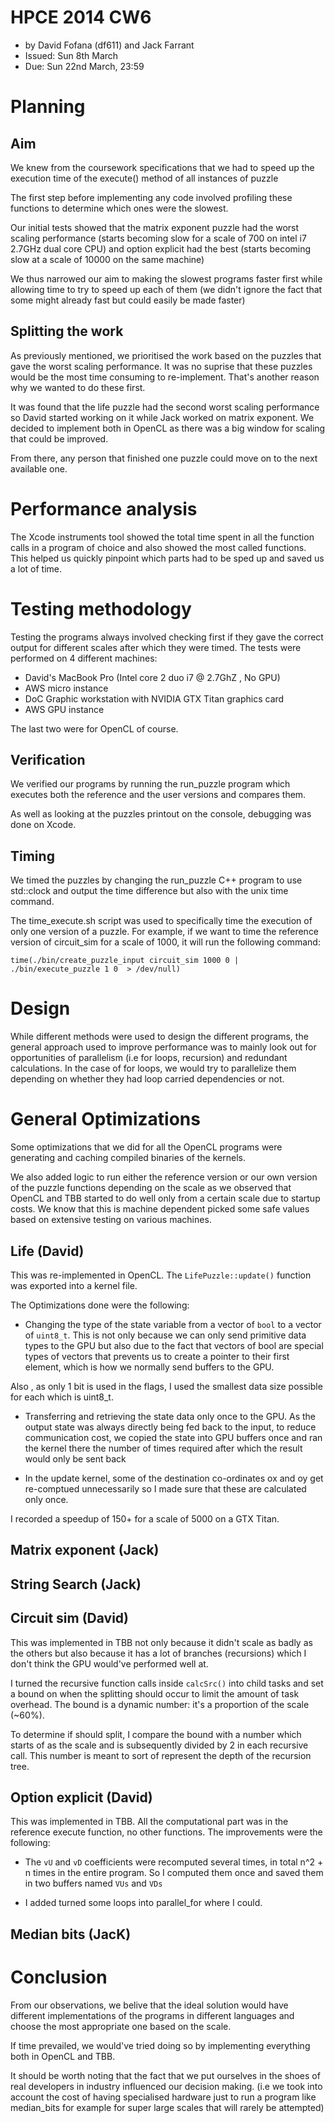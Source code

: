 HPCE 2014 CW6
=============

- by David Fofana (df611) and Jack Farrant
- Issued: Sun 8th March
- Due: Sun 22nd March, 23:59


Planning
====

Aim 
----

We knew from the coursework specifications that we had to speed up the
execution time of the execute() method of all instances of puzzle 

The first step before implementing any code involved profiling these
functions to determine which ones were the slowest. 

Our initial tests showed that the matrix exponent puzzle had the worst scaling
performance (starts becoming slow for a scale of 700 on intel i7 2.7GHz dual
core CPU) and option explicit had the best (starts becoming slow at
a scale of 10000 on the same machine)

We thus narrowed our aim to making the slowest programs faster first while
allowing time to try to speed up each of them (we didn't ignore the fact that
some might already fast but could easily be made faster)

Splitting the work
------------------

As previously mentioned, we prioritised the work based on the puzzles that gave 
the worst scaling performance. It was no suprise that these puzzles would be the 
most time consuming to re-implement. That's another reason why we wanted to do
these first.

It was found that the life puzzle had the second worst scaling performance so
David started working on it while Jack worked on matrix exponent. We decided
to implement both in OpenCL as there was a big window for scaling that could 
be improved.

From there, any person that finished one puzzle could move on to the next 
available one.


Performance analysis
===================================

The Xcode instruments tool showed the total time spent in all the function calls
in a program of choice and also showed the most called functions. This helped us
quickly pinpoint which parts had to be sped up and saved us a lot of time.


Testing methodology
===================

Testing the programs always involved checking first if they gave the correct 
output for different scales after which they were timed. The tests were 
performed on 4 different machines: 

- David's MacBook Pro (Intel core 2 duo i7 @ 2.7GhZ , No GPU)
- AWS micro instance
- DoC Graphic workstation with NVIDIA GTX Titan graphics card
- AWS GPU instance

The last two were for OpenCL of course.

Verification
------------

We verified our programs by running the run_puzzle program which executes 
both the reference and the user versions and compares them. 

As well as looking at the puzzles printout on the console, debugging 
was done on Xcode. 

Timing
-------

We timed the puzzles by changing the run_puzzle C++ program to use std::clock
and output the time difference but also with the unix time command.

The time_execute.sh script was used to specifically time the execution of only
one version of a puzzle. For example, if we want to time the reference version 
of circuit_sim for a scale of 1000, it will run the following command:

    time(./bin/create_puzzle_input circuit_sim 1000 0 | ./bin/execute_puzzle 1 0  > /dev/null)

Design 
=======

While different methods were used to design the different programs, the 
general approach used to improve performance was to mainly look out for
opportunities of parallelism (i.e for loops, recursion) and redundant 
calculations. In the case of for loops, we would try to parallelize them 
depending on whether they had loop carried dependencies or not.

General Optimizations
=====================

Some optimizations that we did for all the OpenCL programs were generating
and caching compiled binaries of the kernels.

We also added logic to run either the reference version or our own version
of the puzzle functions depending on the scale as we observed that OpenCL
and TBB started to do well only from a certain scale due to startup costs.
We know that this is machine dependent picked some safe values based on 
extensive testing on various machines.

Life (David)
----

This was re-implemented in OpenCL. The `LifePuzzle::update()` function was 
exported into a kernel file.

The Optimizations done were the following:

- Changing the type of the state variable from a vector of `bool` to 
a vector of `uint8_t`. This is not only because we can only send primitive 
data types to the GPU but also due to the fact that vectors of bool are
special types of vectors that prevents us to create a pointer to their
first element, which is how we normally send buffers to the GPU.

Also , as only 1 bit is used in the flags, I used the smallest data size
possible for each which is uint8_t.

- Transferring and retrieving the state data only once to the GPU. As the
output state was always directly being fed back to the input, to reduce
communication cost, we copied the state into GPU buffers once and ran the kernel
there the number of times required after which the result would only be sent back

- In the update kernel, some of the destination co-ordinates ox and oy get
re-comptued unnecessarily so I made sure that these are calculated only once.

I recorded a speedup of 150+ for a scale of 5000 on a GTX Titan.

Matrix exponent (Jack)
---------------


String Search (Jack)
-------------

Circuit sim  (David)
-----------

This was implemented in TBB not only because it didn't scale as badly as
the others but also because it has a lot of branches (recursions) which I
don't think the GPU would've performed well at. 

I turned the recursive function calls inside `calcSrc()` into child tasks 
and set a bound on when the splitting should occur to limit the amount 
of task overhead. The bound is a dynamic number: it's a proportion of the 
scale (~60%). 

To determine if should split, I compare the bound with a number
which starts of as the scale and is subsequently divided by 2 in each 
recursive call. This number is meant to sort of represent the depth of the 
recursion tree.

Option explicit (David)
---------------

This was implemented in TBB. All the computational part was in the reference
execute function, no other functions. The improvements were the following:

- The `vU` and `vD` coefficients were recomputed several times, in total n^2 + n 
times in the entire program. So I computed them once and saved them in two 
buffers named `VUs` and `VDs`

- I added turned some loops into parallel_for where I could.


Median bits (JacK)
-----------


Conclusion
==========

From our observations, we belive that the ideal solution would
have different implementations of the programs in different languages
and choose the most appropriate one based on the scale.

If time prevailed, we would've tried doing so by implementing everything
both in OpenCL and TBB.

It should be worth noting that the fact that we put ourselves in the shoes
of real developers in industry influenced our decision making. (i.e  we took
into account the cost of having specialised hardware just to run a program like
median_bits for example for super large scales that will rarely be attempted)
